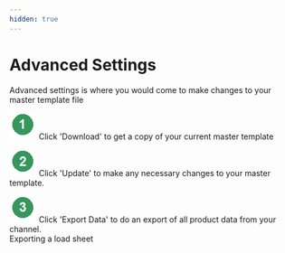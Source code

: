 ```yaml
---
hidden: true
---
```


# Advanced Settings

Advanced settings is where you would come to make changes to your master template file

<img src="../.gitbook/assets/image (1187).png" alt="" data-size="line"> Click 'Download' to get a copy of your current master template

<img src="../.gitbook/assets/image (1188).png" alt="" data-size="line"> Click 'Update' to make any necessary changes to your master template.

<img src="../.gitbook/assets/image (1189).png" alt="" data-size="line"> Click 'Export Data' to do an export of all product data from your channel.\
Exporting a load sheet

<figure><img src="https://cforce.atlassian.net/wiki/download/attachments/5373971/image2023-2-1_15-44-23.png?version=1&#x26;modificationDate=1675259065726&#x26;cacheVersion=1&#x26;api=v2" alt=""><figcaption></figcaption></figure>


